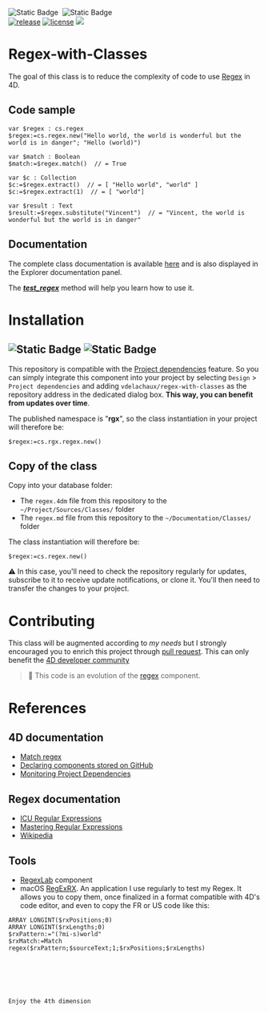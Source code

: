 <!-- MARKDOWN LINKS & IMAGES -->
[release-shield]: https://img.shields.io/github/v/release/vdelachaux/Regex-with-classes?include_prereleases
[release-url]: https://github.com/vdelachaux/Regex-with-classes/releases/latest
[license-shield]: https://img.shields.io/github/license/vdelachaux/Regex-with-classes
[build-shield]: https://github.com/vdelachaux/Regex-with-classes/actions/workflows/build.yml/badge.svg
[build-url]: https://github.com/vdelachaux/Regex-with-classes/actions/workflows/build.yml

<!--BADGES-->
![Static Badge](https://img.shields.io/badge/Project%20Dependencies-blue?logo=4d&link=https%3A%2F%2Fdeveloper.4d.com%2Fdocs%2FProject%2Fcomponents%2F%23loading-components)  ![Static Badge](https://img.shields.io/badge/rgx-blue)
<br>
[![release][release-shield]][release-url]
[![license][license-shield]](LICENSE)
<img src="https://img.shields.io/github/downloads/vdelachaux/Regex-with-classes/total"/>

# Regex-with-Classes

The goal of this class is to reduce the complexity of code to use [Regex](https://www.google.com/url?sa=t&source=web&rct=j&opi=89978449&url=https://en.wikipedia.org/wiki/Regular_expression&ved=2ahUKEwj49OCo2oOJAxWmaqQEHdRhIZoQFnoECAkQAQ&usg=AOvVaw1UpX3CvTAA_-Exd80mQacg) in 4D.

## Code sample

```4d
var $regex : cs.regex
$regex:=cs.regex.new("Hello world, the world is wonderful but the world is in danger"; "Hello (world)")

var $match : Boolean
$match:=$regex.match()  // = True

var $c : Collection
$c:=$regex.extract()  // = [ "Hello world", "world" ]
$c:=$regex.extract(1)  // = [ "world"]

var $result : Text
$result:=$regex.substitute("Vincent")  // = "Vincent, the world is wonderful but the world is in danger"
```

## Documentation

The complete class documentation is available [here](Documentation/Classes/regex.md) and is also displayed in the Explorer documentation panel.     


The [***test_regex***](Project/Sources/Methods/test_regex.4dm) method will help you learn how to use it.

# Installation

## ![Static Badge](https://img.shields.io/badge/Project%20Dependencies-blue?logo=4d&link=https%3A%2F%2Fdeveloper.4d.com%2Fdocs%2FProject%2Fcomponents%2F%23loading-components) ![Static Badge](https://img.shields.io/badge/rgx-blue)

This repository is compatible with the [Project dependencies](https://developer.4d.com/docs/Project/components#monitoring-project-dependencies) feature. So you can simply integrate this component into your project by selecting `Design` > `Project dependencies` and adding `vdelachaux/regex-with-classes` as the repository address in the dedicated dialog box. **This way, you can benefit from updates over time**.

The published namespace is "**rgx**", so the class instantiation in your project will therefore be:

```4d
$regex:=cs.rgx.regex.new()
```

## Copy of the class

Copy into your database folder:

* The `regex.4dm` file from this repository to the `~/Project/Sources/Classes/` folder
* The `regex.md` file from this repository to the `~/Documentation/Classes/` folder

The class instantiation will therefore be:

```4d
$regex:=cs.regex.new()
```
⚠️ In this case, you'll need to check the repository regularly for updates, subscribe to it to receive update notifications, or clone it. You'll then need to transfer the changes to your project.

# Contributing
This class will be augmented according to _my needs_ but I strongly encouraged you to enrich this project through [pull request](https://github.com/vdelachaux/Regex-with-Classes/pulls). This can only benefit the [4D developer community](https://discuss.4d.com)


> 📌 This code is an evolution of the [regex](https://github.com/vdelachaux/regex.4dbase) component.

# References

## 4D documentation
* [Match regex](https://doc.4d.com/4Dv20/4D/20.5/Match-regex.301-7388377.en.html)
* [Declaring components stored on GitHub](https://developer.4d.com/docs/Project/components#declaring-components-stored-on-github)
* [Monitoring Project Dependencies](https://developer.4d.com/docs/Project/components#monitoring-project-dependencies)

## Regex documentation

* [ICU Regular Expressions](https://unicode-org.github.io/icu/userguide/strings/regexp.html)
* [Mastering Regular Expressions](https://www.oreilly.com/library/view/mastering-regular-expressions/0596528124/)
* [Wikipedia](https://www.google.com/url?sa=t&source=web&rct=j&opi=89978449&url=https://en.wikipedia.org/wiki/Regular_expression&ved=2ahUKEwj49OCo2oOJAxWmaqQEHdRhIZoQFnoECAkQAQ&usg=AOvVaw1UpX3CvTAA_-Exd80mQacg)

## Tools

* [RegexLab](https://github.com/AJARProject/AJ_Tools_Regex) component
* macOS [RegExRX](https://apps.apple.com/fr/app/regexrx/id498370702?l=en-GB&mt=12). An application I use regularly to test my Regex. It allows you to copy them, once finalized in a format compatible with 4D's code editor, and even to copy the FR or US code like this:

```4d
ARRAY LONGINT($rxPositions;0)
ARRAY LONGINT($rxLengths;0)
$rxPattern:="(?mi-s)world"
$rxMatch:=Match regex($rxPattern;$sourceText;1;$rxPositions;$rxLengths)
```

#  

`Enjoy the 4th dimension`
